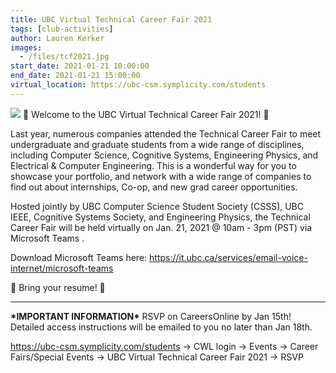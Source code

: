 ```yaml
---
title: UBC Virtual Technical Career Fair 2021
tags: [club-activities]
author: Lauren Kerker
images:
  - /files/tcf2021.jpg
start_date: 2021-01-21 10:00:00
end_date: 2021-01-21 15:00:00
virtual_location: https://ubc-csm.symplicity.com/students
---
```


![](/files/tcf2021.jpg)
🎉 Welcome to the UBC Virtual Technical Career Fair 2021! 🎉

Last year, numerous companies attended the Technical Career Fair to meet undergraduate and graduate students from a wide range of disciplines, including Computer Science, Cognitive Systems, Engineering Physics, and Electrical & Computer Engineering. This is a wonderful way for you to showcase your portfolio, and network with a wide range of companies to find out about internships, Co-op, and new grad career opportunities.

Hosted jointly by UBC Computer Science Student Society (CSSS), UBC IEEE, Cognitive Systems Society, and Engineering Physics, the Technical Career Fair will be held virtually on Jan. 21, 2021 @ 10am - 3pm (PST) via Microsoft Teams .

Download Microsoft Teams here:
https://it.ubc.ca/services/email-voice-internet/microsoft-teams

📩 Bring your resume! 📩

---

**\***IMPORTANT INFORMATION**\***
RSVP on CareersOnline by Jan 15th! Detailed access instructions will be emailed to you no later
than Jan 18th.

https://ubc-csm.symplicity.com/students -> CWL login -> Events -> Career Fairs/Special Events -> UBC Virtual Technical Career Fair 2021 -> RSVP

